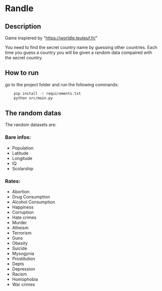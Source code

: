 # Randle

## Description

Game inspiered by "https://worldle.teuteuf.fr/"

You need to find the secret country name by guessing other countries. Each time you guess a country you will be given a random data compaired with the secret country.

## How to run
go to the project folder and run the following commands:
```bash
    pip install -r requirements.txt
    python src/main.py
```


## The random datas

The random datasets are:

### Bare infos:

- Population
- Latitude
- Longitude
- IQ
- Scolarship

### Rates:

- Abortion
- Drug Consumption
- Alcohol Consumption
- Happiness
- Corruption
- Hate crimes
- Murder
- Atheism
- Terrorism
- Guns
- Obesity
- Suicide
- Mysogynia
- Prostitution
- Depts
- Depression
- Racism
- Homophobia
- War crimes
